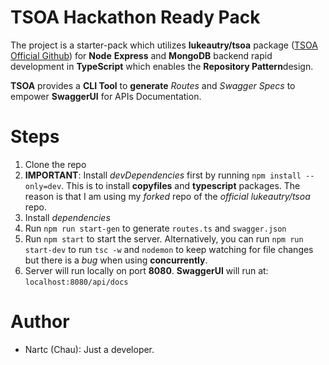# TSOA Hackathon Ready Pack

The project is a starter-pack which utilizes **lukeautry/tsoa** package ([TSOA Official Github](https://github.com/lukeautry/tsoa)) for **Node** **Express** and **MongoDB** backend rapid development in **TypeScript** which enables the **Repository Pattern**design. 

**TSOA** provides a **CLI Tool** to **generate** *Routes* and *Swagger Specs* to empower **SwaggerUI** for APIs Documentation. 

# Steps
1. Clone the repo
2. **IMPORTANT**: Install *devDependencies* first by running `npm install --only=dev`. This is to install **copyfiles** and **typescript** packages. The reason is that I am using my *forked* repo of the *official lukeautry/tsoa* repo.
3. Install *dependencies*
4. Run `npm run start-gen` to generate `routes.ts` and `swagger.json`
5. Run `npm start` to start the server. Alternatively, you can run `npm run start-dev` to run `tsc -w` and `nodemon` to keep watching for file changes but there is a *bug* when using **concurrently**.
6. Server will run locally on port **8080**. **SwaggerUI** will run at: `localhost:8080/api/docs`

# Author
- Nartc (Chau): Just a developer.